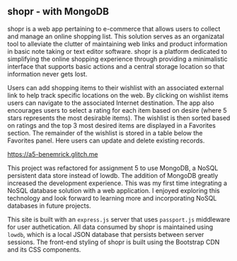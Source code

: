 ## shopr - with MongoDB
shopr is a web app pertaining to e-commerce that allows users to collect and manage an online shopping list. This solution serves as an organizatal tool to alleviate the clutter of maintaining web links and product information in basic note taking or text editor software. shopr is a platform dedicated to simplifying the online shopping experience through providing a minimalistic interface that supports basic actions and a central storage location so that information never gets lost.

Users can add shopping items to their wishlist with an associated external link to help track specific locations on the web. By clicking on wishlist items users can navigate to the associated Internet destination. The app also encourages users to select a rating for each item based on desire (where 5 stars represents the most desirable items). The wishlist is then sorted based on ratings and the top 3 most desired items are displayed in a Favorites section. The remainder of the wishlist is stored in a table below the Favorites panel. Here users can update and delete existing records.

https://a5-benemrick.glitch.me

This project was refactored for assignment 5 to use MongoDB, a NoSQL persistent data store instead of lowdb. The addition of MongoDB greatly increased the development experience. This was my first time integrating a NoSQL database solution with a web application. I enjoyed exploring this technology and look forward to learning more and incorporating NoSQL databases in future projects.

This site is built with an `express.js` server that uses `passport.js` middleware for user authetication. All data consumed by shopr is maintained using `lowdb`, which is a local JSON database that persists between server sessions. The front-end styling of shopr is built using the Bootstrap CDN and its CSS components.

